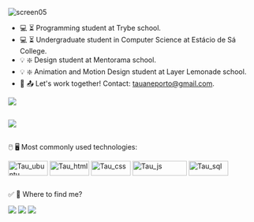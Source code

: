   
![screen05](https://github.com/tausportodev/tausportodev/assets/131397886/b90aa36c-3b78-426d-8641-edd0c3b32a8e)

- 💻 ⏳ Programming student at Trybe school.
- 💻 ⏳ Undergraduate student in Computer Science at Estácio de Sá College.
- 💡 ❇️ Design student at Mentorama school.
- 💡 ❇️ Animation and Motion Design student at Layer Lemonade school.
- 📧 📤 Let's work together! Contact: tauaneporto@gmail.com.


<img align="center" src="https://gist.github.com/zeysert/bc8c0a4090c377a755dcc77bbeac66e4/raw/43f9b12677934c5d99499f6d9d574d30c86f979c/coding.gif">

##

<picture>
<source
  srcset="https://github-readme-stats.vercel.app/api?username=tausportodev&show_icons=true&theme=ocean_dark"
  media="(prefers-color-scheme: dark)"
/>
<source
  srcset="https://github-readme-stats.vercel.app/api?username=tausportodev&show_icons=true"
  media="(prefers-color-scheme: light), (prefers-color-scheme: no-preference)"
/>
<img src="https://github-readme-stats.vercel.app/api?username=tausportodev&show_icons=true" />
</picture>

##

🖱️ 🖥️ Most commonly used technologies:

<div>  
<img align="center" alt="Tau_ubuntu" width="80" height="30" src="https://img.shields.io/badge/Ubuntu-E95420?style=for-the-badge&logo=ubuntu&logoColor=white">
<img align="center" alt="Tau_html" width="80" height="30" src="https://img.shields.io/badge/HTML-239120?style=for-the-badge&logo=html5&logoColor=white">
<img align="center" alt="Tau_css" width="80" height="30" src="https://img.shields.io/badge/CSS-239120?&style=for-the-badge&logo=css3&logoColor=white">
<img align="center" alt="Tau_js" width="110" height="30" src="https://img.shields.io/badge/JavaScript-F7DF1E?style=for-the-badge&logo=javascript&logoColor=black">
<img align="center" alt="Tau_sql" width="80" height="30" src="https://img.shields.io/badge/MySQL-00000F?style=for-the-badge&logo=mysql&logoColor=white">
</div>

##

✅ 🙋 Where to find me?

<div> 
  <a href="https://instagram.com/taus.porto" target="_blank"><img src="https://img.shields.io/badge/-Instagram-%23E4405F?style=for-the-badge&logo=instagram&logoColor=white" target="_blank"></a>
  <a href = "mailto:tauaneporto@gmail.com"><img src="https://img.shields.io/badge/-Gmail-%23333?style=for-the-badge&logo=gmail&logoColor=white" target="_blank"></a>
  <a href="https://www.linkedin.com/in/tauane-porto-019bb69b/" target="_blank"><img src="https://img.shields.io/badge/-LinkedIn-%230077B5?style=for-the-badge&logo=linkedin&logoColor=white" target="_blank"></a>
</div>

##
